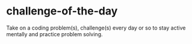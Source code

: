 # challenge-of-the-day
Take on a coding problem(s), challenge(s) every day or so to stay active mentally and practice problem solving.
